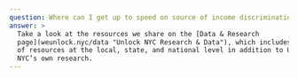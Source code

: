 ```yaml
---
question: Where can I get up to speed on source of income discrimination?
answer: >
  Take a look at the resources we share on the [Data & Research
  page](weunlock.nyc/data "Unlock NYC Research & Data"), which includes a review
  of resources at the local, state, and national level in addition to Unlock
  NYC’s own research.
---
```


